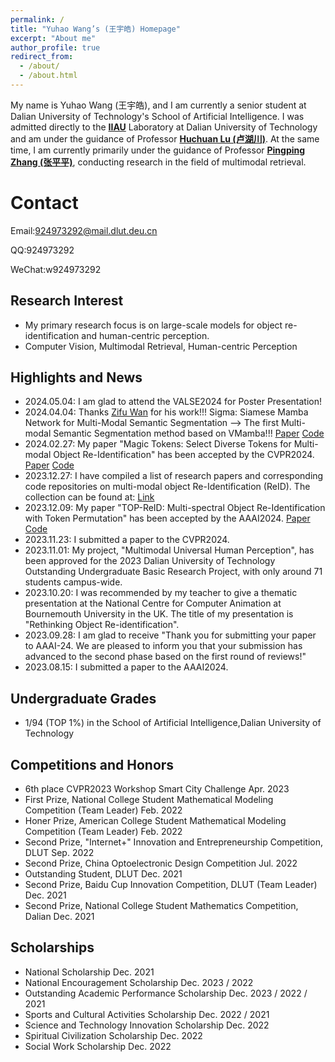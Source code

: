 ```yaml
---
permalink: /
title: "Yuhao Wang’s (王宇皓) Homepage"
excerpt: "About me"
author_profile: true
redirect_from: 
  - /about/
  - /about.html
---
```


My name is Yuhao Wang (王宇皓), and I am currently a senior student at Dalian University of Technology's School of Artificial Intelligence. I was admitted directly to the [**IIAU**](https://futureschool.dlut.edu.cn/IIAU.htm) Laboratory at Dalian University of Technology and am under the guidance of Professor [**Huchuan Lu (卢湖川)**](https://scholar.google.com/citations?user=D3nE0agAAAAJ&hl=zh-CN&oi=ao). At the same time, I am currently primarily under the guidance of Professor [**Pingping Zhang (张平平)**](https://scholar.google.com/citations?user=MfbIbuEAAAAJ&hl=zh-CN&oi=ao), conducting research in the field of multimodal retrieval. 


Contact
======
Email:924973292@mail.dlut.deu.cn

QQ:924973292

WeChat:w924973292

Research Interest
------
- My primary research focus is on large-scale models for object re-identification and human-centric perception.
- Computer Vision, Multimodal Retrieval, Human-centric Perception


Highlights and News
------
- 2024.05.04: I am glad to attend the VALSE2024 for Poster Presentation!
- 2024.04.04: Thanks [Zifu Wan](<https://zifuwan.github.io/>) for his work!!! Sigma: Siamese Mamba Network for Multi-Modal Semantic Segmentation --> The first Multi-modal Semantic Segmentation method based on VMamba!!! [Paper](<https://arxiv.org/abs/2404.04256>) [Code](<https://github.com/zifuwan/Sigma>)
- 2024.02.27: My paper "Magic Tokens: Select Diverse Tokens for Multi-modal Object Re-Identification" has been accepted by the CVPR2024.  [Paper](<https://arxiv.org/abs/2403.10254>) [Code](https://github.com/924973292/EDITOR)
- 2023.12.27: I have compiled a list of research papers and corresponding code repositories on multi-modal object Re-Identification (ReID). The collection can be found at: [Link](<https://github.com/924973292/Awesome-Multi-Modal-Object-Re-Identification>)
- 2023.12.09: My paper "TOP-ReID: Multi-spectral Object Re-Identification with Token Permutation" has been accepted by the AAAI2024. [Paper](<https://arxiv.org/abs/2312.09612>) [Code](https://github.com/924973292/TOP-ReID)
- 2023.11.23: I submitted a paper to the CVPR2024.
- 2023.11.01: My project, "Multimodal Universal Human Perception", has been approved for the 2023 Dalian University of Technology Outstanding Undergraduate Basic Research Project, with only around 71 students campus-wide.
- 2023.10.20: I was recommended by my teacher to give a thematic presentation at the National Centre for Computer Animation at Bournemouth University in the UK. The title of my presentation is "Rethinking Object Re-identification".
- 2023.09.28: I am glad to receive "Thank you for submitting your paper to AAAI-24. We are pleased to inform you that your submission has advanced to the second phase based on the first round of reviews!"
- 2023.08.15: I submitted a paper to the AAAI2024.

Undergraduate Grades
------
- 1/94 (TOP 1%) in the School of Artificial Intelligence,Dalian University of Technology

Competitions and Honors
------
- 6th place CVPR2023 Workshop Smart City Challenge Apr. 2023
- First Prize, National College Student Mathematical Modeling Competition (Team Leader) Feb. 2022
- Honer Prize, American College Student Mathematical Modeling Competition (Team Leader) Feb. 2022
- Second Prize, "Internet+" Innovation and Entrepreneurship Competition, DLUT Sep. 2022
- Second Prize, China Optoelectronic Design Competition Jul. 2022
- Outstanding Student, DLUT Dec. 2021
- Second Prize, Baidu Cup Innovation Competition, DLUT (Team Leader) Dec. 2021
- Second Prize, National College Student Mathematics Competition, Dalian Dec. 2021

Scholarships
------
- National Scholarship Dec.  2021
- National Encouragement Scholarship Dec. 2023 / 2022
- Outstanding Academic Performance Scholarship Dec. 2023 / 2022 / 2021
- Sports and Cultural Activities Scholarship Dec. 2022 / 2021
- Science and Technology Innovation Scholarship Dec. 2022
- Spiritual Civilization Scholarship Dec. 2022
- Social Work Scholarship Dec. 2022
